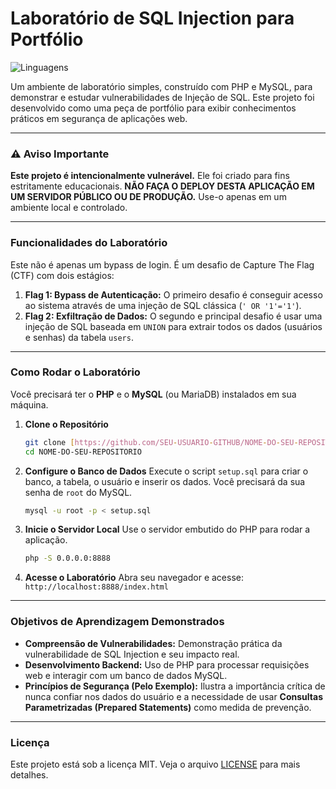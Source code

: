 # Laboratório de SQL Injection para Portfólio

![Linguagens](https://img.shields.io/github/languages/top/vrsmarcos26/Lab-SQL-INJECTION-EDUCACIONAL?style=flat-square)

Um ambiente de laboratório simples, construído com PHP e MySQL, para demonstrar e estudar vulnerabilidades de Injeção de SQL. Este projeto foi desenvolvido como uma peça de portfólio para exibir conhecimentos práticos em segurança de aplicações web.

---

### ⚠️ Aviso Importante

**Este projeto é intencionalmente vulnerável.** Ele foi criado para fins estritamente educacionais. **NÃO FAÇA O DEPLOY DESTA APLICAÇÃO EM UM SERVIDOR PÚBLICO OU DE PRODUÇÃO.** Use-o apenas em um ambiente local e controlado.

---

### Funcionalidades do Laboratório

Este não é apenas um bypass de login. É um desafio de Capture The Flag (CTF) com dois estágios:

1.  **Flag 1: Bypass de Autenticação:** O primeiro desafio é conseguir acesso ao sistema através de uma injeção de SQL clássica (`' OR '1'='1'`).
2.  **Flag 2: Exfiltração de Dados:** O segundo e principal desafio é usar uma injeção de SQL baseada em `UNION` para extrair todos os dados (usuários e senhas) da tabela `users`.

---

### Como Rodar o Laboratório

Você precisará ter o **PHP** e o **MySQL** (ou MariaDB) instalados em sua máquina.

1.  **Clone o Repositório**
    ```bash
    git clone [https://github.com/SEU-USUARIO-GITHUB/NOME-DO-SEU-REPOSITORIO.git](https://github.com/SEU-USUARIO-GITHUB/NOME-DO-SEU-REPOSITORIO.git)
    cd NOME-DO-SEU-REPOSITORIO
    ```

2.  **Configure o Banco de Dados**
    Execute o script `setup.sql` para criar o banco, a tabela, o usuário e inserir os dados. Você precisará da sua senha de `root` do MySQL.
    ```bash
    mysql -u root -p < setup.sql
    ```

3.  **Inicie o Servidor Local**
    Use o servidor embutido do PHP para rodar a aplicação.
    ```bash
    php -S 0.0.0.0:8888
    ```

4.  **Acesse o Laboratório**
    Abra seu navegador e acesse: `http://localhost:8888/index.html`

---

### Objetivos de Aprendizagem Demonstrados

* **Compreensão de Vulnerabilidades:** Demonstração prática da vulnerabilidade de SQL Injection e seu impacto real.
* **Desenvolvimento Backend:** Uso de PHP para processar requisições web e interagir com um banco de dados MySQL.
* **Princípios de Segurança (Pelo Exemplo):** Ilustra a importância crítica de nunca confiar nos dados do usuário e a necessidade de usar **Consultas Parametrizadas (Prepared Statements)** como medida de prevenção.

---

### Licença

Este projeto está sob a licença MIT. Veja o arquivo [LICENSE](LICENSE) para mais detalhes.